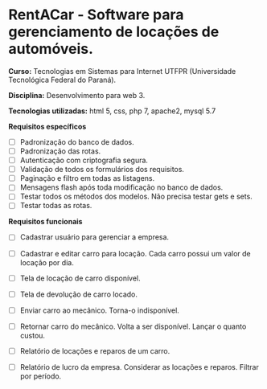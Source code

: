 # RentACar - Software para gerenciamento de locações de automóveis.
**Curso:** Tecnologias em Sistemas para Internet UTFPR (Universidade Tecnológica Federal do Paraná).  

**Disciplina:** Desenvolvimento para web 3.  

**Tecnologias utilizadas:** html 5, css, php 7, apache2, mysql 5.7 

**Requisitos específicos**
 - [ ] Padronização do banco de dados.
 - [ ] Padronização das rotas.
 - [ ] Autenticação com criptografia segura.
 - [ ] Validação de todos os formulários dos requisitos.
 - [ ] Paginação e filtro em todas as listagens.
 - [ ] Mensagens flash após toda modificação no banco de dados.
 - [ ] Testar todos os métodos dos modelos. Não precisa testar gets e sets.
 - [ ] Testar todas as rotas.
  
**Requisitos funcionais**
- [ ] Cadastrar usuário para gerenciar a empresa.
- [ ] Cadastrar e editar carro para locação. Cada carro possui um valor de locação por dia.
- [ ] Tela de locação de carro disponível.
- [ ] Tela de devolução de carro locado.
- [ ] Enviar carro ao mecânico. Torna-o indisponível.
- [ ] Retornar carro do mecânico. Volta a ser disponível. Lançar o quanto custou.
- [ ] Relatório de locações e reparos de um carro.
- [ ] Relatório de lucro da empresa. Considerar as locações e reparos. Filtrar por período.

